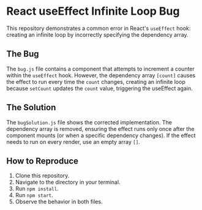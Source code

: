 # React useEffect Infinite Loop Bug

This repository demonstrates a common error in React's `useEffect` hook: creating an infinite loop by incorrectly specifying the dependency array.

## The Bug

The `bug.js` file contains a component that attempts to increment a counter within the `useEffect` hook.  However, the dependency array `[count]` causes the effect to run every time the `count` changes, creating an infinite loop because `setCount` updates the `count` value, triggering the useEffect again.

## The Solution

The `bugSolution.js` file shows the corrected implementation.  The dependency array is removed, ensuring the effect runs only once after the component mounts (or when a specific dependency changes). If the effect needs to run on every render, use an empty array `[]`.

## How to Reproduce

1. Clone this repository.
2. Navigate to the directory in your terminal.
3. Run `npm install`.
4. Run `npm start`.
5. Observe the behavior in both files.
